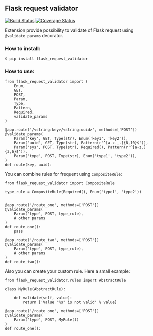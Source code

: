 ## Flask request validator

[![Build Status](https://api.travis-ci.org/d-ganchar/flask_request_validator.svg?branch=master)](https://travis-ci.org/d-ganchar/flask_request_validator)
[![Coverage Status](https://coveralls.io/repos/github/d-ganchar/flask_request_validator/badge.svg?branch=master)](https://coveralls.io/github/d-ganchar/flask_request_validator?branch=master)


Extension provide possibility to validate of Flask request using `@validate_params` decorator.

### How to install:

```
$ pip install flask_request_validator
```

### How to use:

```
from flask_request_validator import (
    Enum,
    GET,
    POST,
    Param,
    Type,
    Pattern,
    Required,
    validate_params
)

@app.route('/<string:key>/<string:uuid>', methods=['POST'])
@validate_params(
    Param('key', GET, Type(str), Enum('key1', 'key2')),
    Param('uuid', GET, Type(str), Pattern(r'^[a-z-_.]{8,10}$')),
    Param('sys', POST, Type(str), Required(), Pattern(r'^[a-z.]{3,6}$')),
    Param('type', POST, Type(str), Enum('type1', 'type2')),
)
def route(key, uuid):
```

You can combine rules for frequent using `CompositeRule`:

```
from flask_request_validator import CompositeRule

type_rule = CompositeRule(Required(), Enum('type1', 'type2'))


@app.route('/route_one', methods=['POST'])
@validate_params(
    Param('type', POST, type_rule),
    # other params
)
def route_one():
    pass

@app.route('/route_two', methods=['POST'])
@validate_params(
    Param('type', POST, type_rule),
    # other params
)
def route_two():
```

Also you can create your custom rule. Here a small example:

```
from flask_request_validator.rules import AbstractRule

class MyRule(AbstractRule):

    def validate(self, value):
        return ['Value "%s" is not valid' % value]

@app.route('/route_one', methods=['POST'])
@validate_params(
    Param('type', POST, MyRule())
)
def route_one():
```
